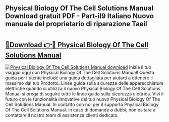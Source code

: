 ## Physical Biology Of The Cell Solutions Manual Download gratuit PDF - Part-iI9 Italiano Nuovo manuale del proprietario di riparazione Taeil

# <h2><a href="http://dfbeci.blite.top/?on=Physical+Biology+Of+The+Cell+Solutions+Manual">🔗Download 👉🔴 Physical Biology Of The Cell Solutions Manual</a></h2>

[![Physical Biology Of The Cell Solutions Manual download](https://i.imgur.com/lujVjoI.png)](http://dfbeci.blite.top/?on=Physical+Biology+Of+The+Cell+Solutions+Manual)
Inizia il tuo viaggio oggi con Physical Biology Of The Cell Solutions Manual! Questa guida per l'utente include una guida dettagliata per aiutarti a ottenere il massimo dal tuo Prodotto. Linee guida sulla sicurezza delle apparecchiature elettriche quando si utilizza il nuovo Physical Biology Of The Cell Solutions Manual si prega di seguire tutte le linee guida sulla sicurezza elettrica. Vivi il futuro con le funzionalità innovative del tuo nuovo Physical Biology Of The Cell Solutions Manual. In contatto con noi per il supporto Physical Biology Of The Cell Solutions Manual. In caso di domande o dubbi, non esitare a contattare il nostro team di assistenza clienti dedicato.
